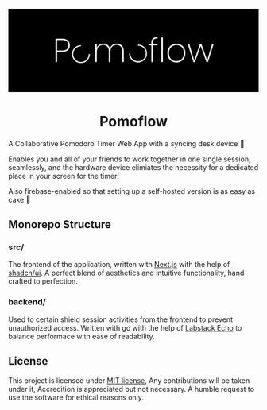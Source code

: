 ![banner](./assets/banner.png)

<div align="center">
<h1>Pomoflow </h1>
</div>

A Collaborative Pomodoro Timer Web App with a syncing desk device 🚀

Enables you and all of your friends to work together in one single session, seamlessly, and the hardware device elimiates the necessity for a dedicated place in your screen for the timer!

Also firebase-enabled so that setting up a self-hosted version is as easy as cake 🍰

## Monorepo Structure

### src/

The frontend of the application, written with [Next.js](https://nextjs.org) with the help of [shadcn/ui](https://github.com/shadcn/ui). A perfect blend of aesthetics and intuitive functionality, hand crafted to perfection.

### backend/

Used to certain shield session activities from the frontend to prevent unauthorized access. Written with go with the help of [Labstack Echo](https://echo.labstack.com/) to balance performace with ease of readability.

## License

This project is licensed under [MIT license](./LICENSE), Any contributions will be taken under it, Accredition is appreciated but not necessary. A humble request to use the software for ethical reasons only.
